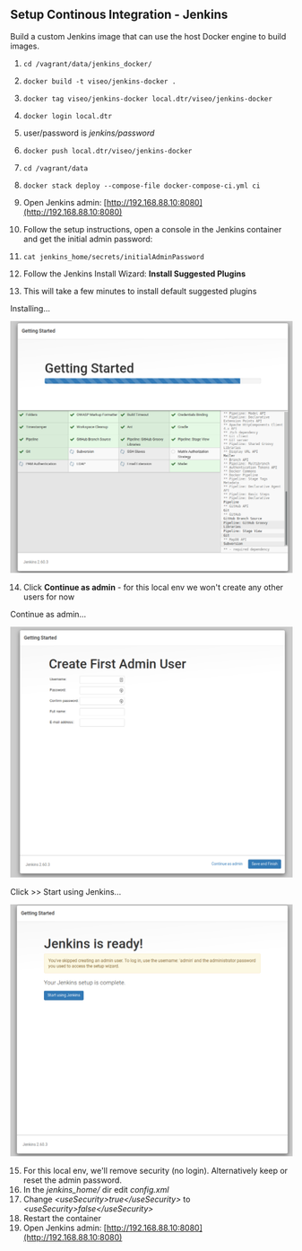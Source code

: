 ## Setup Continous Integration - Jenkins

Build a custom Jenkins image that can use the host Docker engine to build images.

1. `cd /vagrant/data/jenkins_docker/`
2. `docker build -t viseo/jenkins-docker .`
3. `docker tag viseo/jenkins-docker local.dtr/viseo/jenkins-docker`
4. `docker login local.dtr`
5. user/password is *jenkins/password*
6. `docker push local.dtr/viseo/jenkins-docker`
7. `cd /vagrant/data`
8. `docker stack deploy --compose-file docker-compose-ci.yml ci`

9. Open Jenkins admin: [http://192.168.88.10:8080](http://192.168.88.10:8080)
10. Follow the setup instructions, open a console in the Jenkins container and get the initial admin password:
11. `cat jenkins_home/secrets/initialAdminPassword`
12. Follow the Jenkins Install Wizard: **Install Suggested Plugins**
13. This will take a few minutes to install default suggested plugins

Installing...

![Jenkins Install](/images/install_jenkins-1.png)

14. Click **Continue as admin** - for this local env we won't create any other users for now

Continue as admin...

![Jenkins Install](/images/install_jenkins-2.png)

Click >> Start using Jenkins...

![Jenkins Install](/images/install_jenkins-3.png)


15. For this local env, we'll remove security (no login). Alternatively keep or reset the admin password.
16. In the *jenkins_home/* dir edit *config.xml*
17. Change *&lt;useSecurity&gt;true&lt;/useSecurity&gt;* to 
*&lt;useSecurity&gt;false&lt;/useSecurity&gt;* 
18. Restart the container
19. Open Jenkins admin: [http://192.168.88.10:8080](http://192.168.88.10:8080)

<!--
## Deploy a custom/specific image to a service

1. `docker service update --image 192.168.88.10:5000/demo-app:1.0.0 demo_web`

## Deploy Service Manually

1. `docker stack deploy --compose-file docker-compose.yml demo`

## Build Demo Web App (Local)

1. `cd /vagrant/data/app`
2. `docker build -t demo-app:1.0.0 .`
3. `docker run -it --rm --name demo-app --network host demo-app:1.0.0`
4. `curl 192.168.88.10:3000`
//5. `docker tag demo-app:1.0.0 192.168.88.10:5000/demo-app:1.0.0`
//6. `docker push 192.168.88.10:5000/demo-app:1.0.0`
-->
